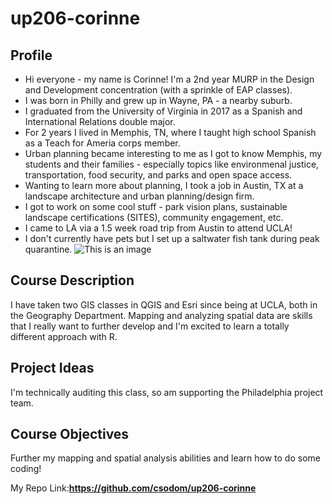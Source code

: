 # up206-corinne
## Profile
- Hi everyone - my name is Corinne! I'm a 2nd year MURP in the Design and Development concentration (with a sprinkle of EAP classes).
- I was born in Philly and grew up in Wayne, PA - a nearby suburb.
- I graduated from the University of Virginia in 2017 as a Spanish and International Relations double major.
- For 2 years I lived in Memphis, TN, where I taught high school Spanish as a Teach for Ameria corps member.
- Urban planning became interesting to me as I got to know Memphis, my students and their families - especially topics like environmenal justice, transportation, food security, and parks and open space access.
- Wanting to learn more about planning, I took a job in Austin, TX at a landscape architecture and urban planning/design firm.
- I got to work on some cool stuff - park vision plans, sustainable landscape certifications (SITES), community engagement, etc.
- I came to LA via a 1.5 week road trip from Austin to attend UCLA!
- I don't currently have pets but I set up a saltwater fish tank during peak quarantine.
![This is an image](https://lh3.googleusercontent.com/3SDT-NU8eaMvCr2Z9yna2cq5eCyIqdauEKyrPHJqlIU9_mBVGCJKFYygY2qEDXw9GoUkle1RdTD6PUfcOYO2MkgRSjiAXsjQ0xjzeAE-3wicx16mDrAjUG_TXBdUYtq0QMuctDvNzMX1vG2Q6EjHluAbc1hKjb3zzT0kZ36HTU6omiU6FDlsMqk8Q_oJqVadM7qdCLTIbPiqu-wM5ddYm5G-UV_8zhUMtkGEjQH6Y-oKIeOr8FB1YhBNZz_yE_1F7Old5DZ6Fljz5JFKBhkXGk1F_K3CnMs3lk-xtXsx2nZfkYll4qSciXqqvy1WBzlvUcYBM52BVc258oVUgg_AzZ4-CF6-C8x91rHYD5l1shtmzjuUDUhonnO4vrx7a1nmp8YVeGMn4X1dX80gi9pas1F-11OJgPuy1s_vPH59DP4t-RDv1fYxa972uLiq2RRY_ak99ijRmha6RFS6tVPf0LJJiSXmY9PKpYinJSwyYUVxT3XEThx5l-emP2NGc_ruSD34V524awMl_D04QtzFr8_a_xm-rczhLUP7yM2f-p6MI3qc3IL6mhD_1D7WGJ6wOhyalvp1GpZxmaJX3KhoLyg1953XcJW4Nsbk5o7KKJ-66LrF8r8Ha3xvRXDQEaBInX0l17rrnbZZzFFvBLhFYwcmxs-4nGl6ma-MWVj33hN1brTpn4qX17W2l99dela7w96_YD1UztT4JoC8EEpOU7uh0RBFLeaDxei958rg5-6apWNwe0e7NoXX5gL50UdFNR3I28AQ70FSUC10ZZOYi1fhRBcIJbKg004ym4HlZ8Uq1I7qPjS-edu7Jwc_aLagzmhC66AgXTpz716XjV-HWZ91_acmy48-1BIZ7MBtowS2VaIDpSW2vW4uvY4TKROzocXQwqCtkjJ4NdtE92rvaKOcaaiA42RNcvM6rmuk4TV4XYXmRhuFVlhn6ZeS9l4xS4yrtE85Dt3hImpAlNDlu93gbVrvzpnoUydaXQe_q3F9OODQsjgbUD8z0WVrJmD2ovTrGOJeatUCibGn0B7nm_3jAg=w1886-h1414-no?authuser=0)


## Course Description
I have taken two GIS classes in QGIS and Esri since being at UCLA, both in the Geography Department. Mapping and analyzing spatial data are skills that I really want to further develop and I'm excited to learn a totally different approach with R.

## Project Ideas
I'm technically auditing this class, so am supporting the Philadelphia project team. 

## Course Objectives
Further my mapping and spatial analysis abilities and learn how to do some coding!

My Repo Link:**https://github.com/csodom/up206-corinne**

